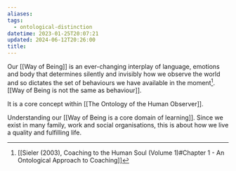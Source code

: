 ```yaml
---
aliases: 
tags:
  - ontological-distinction
datetime: 2023-01-25T20:07:21
updated: 2024-06-12T20:26:00
title: 
---
```

Our [[Way of Being]] is an ever-changing interplay of language, emotions and body that determines silently and invisibly how we observe the world and so dictates the set of behaviours we have available in the moment[^1]. [[Way of Being is not the same as behaviour]].

It is a core concept within [[The Ontology of the Human Observer]].

Understanding our [[Way of Being is a core domain of learning]]. Since we exist in many family, work and social organisations, this is about how we live a quality and fulfilling life.

[^1]: [[Sieler (2003), Coaching to the Human Soul (Volume 1)#Chapter 1 - An Ontological Approach to Coaching]]